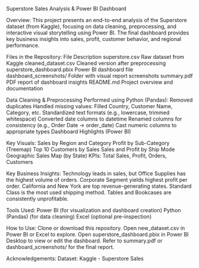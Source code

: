 Superstore Sales Analysis & Power BI Dashboard

Overview:
 This project presents an end-to-end analysis of the Superstore dataset (from Kaggle), focusing on data cleaning, preprocessing, and interactive visual storytelling using Power BI. The final dashboard provides key business insights into sales, profit, customer behavior, and regional performance.

Files in the Repository:
 File	Description
 superstore.csv	Raw dataset from Kaggle
 cleaned_dataset.csv	Cleaned version after preprocessing
 superstore_dashboard.pbix	Power BI dashboard file
 dashboard_screenshots/	Folder with visual report screenshots
 summary.pdf	PDF report of dashboard insights
 README.md	Project overview and documentation 


Data Cleaning & Preprocessing
 Performed using Python (Pandas):
 Removed duplicates
 Handled missing values:
 Filled Country, Customer Name, Category, etc.
 Standardized text formats (e.g., lowercase, trimmed whitespace)
 Converted date columns to datetime
 Renamed columns for consistency (e.g., Order Date → order_date)
 Cast numeric columns to appropriate types
 Dashboard Highlights (Power BI)

 
Key Visuals:
 Sales by Region and Category
 Profit by Sub-Category (Treemap)
 Top 10 Customers by Sales
 Sales and Profit by Ship Mode
 Geographic Sales Map (by State)
 KPIs: Total Sales, Profit, Orders, Customers


Key Business Insights:
 Technology leads in sales, but Office Supplies has the highest volume of orders.
 Corporate Segment yields highest profit per order.
 California and New York are top revenue-generating states.
 Standard Class is the most used shipping method.
 Tables and Bookcases are consistently unprofitable.


Tools Used:
 Power BI (for visualization and dashboard creation)
 Python (Pandas) (for data cleaning)
 Excel (optional pre-inspection)


How to Use:
 Clone or download this repository.
 Open new_dataset.csv in Power BI or Excel to explore.
 Open superstore_dashboard.pbix in Power BI Desktop to view or edit the dashboard.
 Refer to summary.pdf or dashboard_screenshots/ for the final report.

 
Acknowledgements:
 Dataset: Kaggle - Superstore Sales



